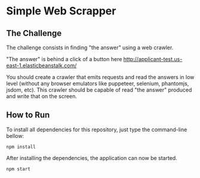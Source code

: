 # Simple Web Scrapper

## The Challenge

The challenge consists in finding "the answer" using a web crawler.

"The answer" is behind a click of a button here http://applicant-test.us-east-1.elasticbeanstalk.com/

You should create a crawler that emits requests and read the answers in low level (without any browser emulators like puppeteer, selenium, phantomjs, jsdom, etc). This crawler should be capable of read "the answer" produced and write that on the screen.

## How to Run

To install all dependencies for this repository, just type the command-line bellow:
```
npm install
```

After installing the dependencies, the application can now be started.
```
npm start
```

